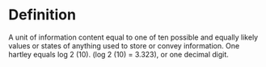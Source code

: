 # Definition

A unit of information content equal to one of ten possible and equally
likely values or states of anything used to store or convey information.
One hartley equals log 2 (10). (log 2 (10) = 3.323), or one decimal
digit.
